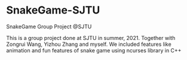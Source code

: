 # SnakeGame-SJTU
SnakeGame Group Project @SJTU

This is a group project done at SJTU in summer, 2021. Together with Zongrui Wang, Yizhou Zhang and myself. We included features like animation and fun features of snake game using ncurses library in C++
